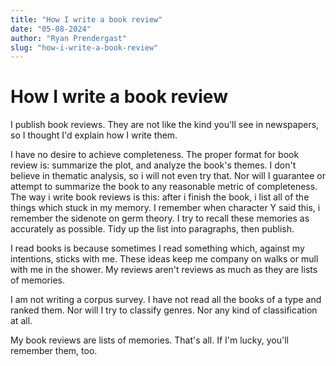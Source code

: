 ```yaml
---
title: "How I write a book review"
date: "05-08-2024"
author: "Ryan Prendergast"
slug: "how-i-write-a-book-review"
---
```


# How I write a book review

I publish book reviews. They are not like the kind you'll see in newspapers, so I thought I'd explain how I write them.

I have no desire to achieve completeness. The proper format for book review is: summarize the plot, and analyze the book's themes. I don't believe in thematic analysis, so i will not even try that. Nor will I guarantee or attempt to summarize the book to any reasonable metric of completeness. The way i write book reviews is this: after i finish the book, i list all of the things which stuck in my memory. I remember when character Y said this, i remember the sidenote on germ theory. I try to recall these memories as accurately as possible. Tidy up the list into paragraphs, then publish.

I read books is because sometimes I read something which, against my intentions, sticks with me. These ideas keep me company on walks or mull with me in the shower. My reviews aren't reviews as much as they are lists of memories.

I am not writing a corpus survey. I have not read all the books of a type and ranked them. Nor will I try to classify genres. Nor any kind of classification at all.

My book reviews are lists of memories. That's all. If I'm lucky, you'll remember them, too.
